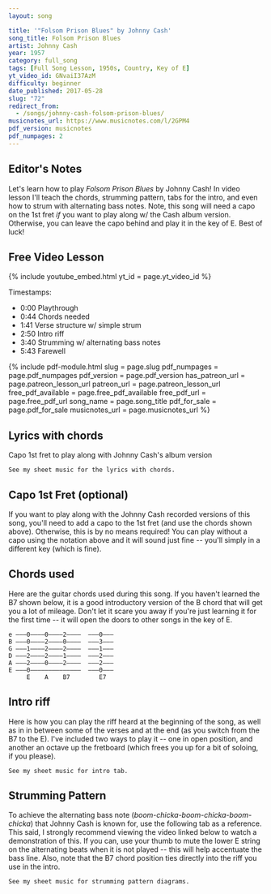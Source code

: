```yaml
---
layout: song

title: '"Folsom Prison Blues" by Johnny Cash'
song_title: Folsom Prison Blues
artist: Johnny Cash
year: 1957
category: full_song
tags: [Full Song Lesson, 1950s, Country, Key of E]
yt_video_id: GNvaiI37AzM
difficulty: beginner
date_published: 2017-05-28
slug: "72"
redirect_from:
  - /songs/johnny-cash-folsom-prison-blues/
musicnotes_url: https://www.musicnotes.com/l/2GPM4
pdf_version: musicnotes
pdf_numpages: 2
---
```


## Editor's Notes

Let's learn how to play _Folsom Prison Blues_ by Johnny Cash! In video lesson I'll teach the chords, strumming pattern, tabs for the intro, and even how to strum with alternating bass notes.  Note, this song will need a capo on the 1st fret *if* you want to play along w/ the Cash album version. Otherwise, you can leave the capo behind and play it in the key of E. Best of luck!

## Free Video Lesson

{% include youtube_embed.html yt_id = page.yt_video_id %}

Timestamps:

- 0:00 Playthrough
- 0:44 Chords needed
- 1:41 Verse structure w/ simple strum
- 2:50 Intro riff
- 3:40 Strumming w/ alternating bass notes
- 5:43 Farewell

<!-- -->

{% include pdf-module.html slug = page.slug pdf_numpages = page.pdf_numpages pdf_version = page.pdf_version has_patreon_url = page.patreon_lesson_url patreon_url = page.patreon_lesson_url free_pdf_available = page.free_pdf_available free_pdf_url = page.free_pdf_url song_name = page.song_title pdf_for_sale = page.pdf_for_sale musicnotes_url = page.musicnotes_url %}





## Lyrics with chords

Capo 1st fret to play along with Johnny Cash's album version

    See my sheet music for the lyrics with chords.

<!-- INTRO
    e –––––––––––––––––––––––––––0–0–––––0–0––––0–0–––––0–0–––
    B –––––––––––––––––––––––––––0–0–––––0–0––––0–0–––––0–0–––
    G –––––––––––––––––––––––––––1–1–––––1–1––––1–1–––––1–1–––
    D –––––––––1–––1–––––––––––––2–2–––––2–2––––2–2–––––2–2––– ...etc.
    A –––2–2–2––––––––2––––––––––2–2–––2––––––––2–2–––2–––––––
    E –––––––––––––––––––2~~–––0––––––––––––––0–––––––––––––––
         B7                    E

VERSE
      E
    I hear the train a coming, it's rolling around the bend
        E                                E7
    And I ain't seen the sunshine, since... I don't know when
        A                                               E
    I'm stuck in Folsom Prison, and time keeps dragging on
             B7                                      E
    But that train keeps a-rolling, on down to San Antone

         E
    When I was just a baby, my Mama told me, "Son"
     E                           E7
    "Always be a good boy, don't ever play with guns"
          A                                     E
    But I shot a man in Reno, just to watch him die
           B7                                            E
    When I hear that whistle blowing, I hang my head and cry

    (instrumental verse with solo)

      E
    I bet there's rich folks eating in a fancy dining car
            E                            E7
    They're probably drinking coffee and smoking big cigars
          A                                       E
    But I know I had it coming, I know I can't be free
              B7                                             E
    But those people keep a-moving, and that's what tortures me

    (instrumental verse with solo)

                  E
    Well, if they freed me from this prison, if that railroad train was mine
      E                           E7
    I bet I'd move it on a little farther down the line
    A                                              E
    Far from Folsom Prison, that's where I want to stay
            B7                                       E
    And I'd let that lonesome whistle blow my blues away

                                          (intro riff x1, end on final E chord) -->

## Capo 1st Fret (optional)

If you want to play along with the Johnny Cash recorded versions of this song, you'll need to add a capo to the 1st fret (and use the chords shown above). Otherwise, this is by no means required! You can play without a capo using the notation above and it will sound just fine -- you'll simply in a different key (which is fine).

## Chords used

Here are the guitar chords used during this song. If you haven't learned the B7 shown below, it is a good introductory version of the B chord that will get you a lot of mileage. Don't let it scare you away if you're just learning it for the first time -- it will open the doors to other songs in the key of E.

    e –––0––––0––––2––––  –––0–––
    B –––0––––2––––0––––  –––3–––
    G –––1––––2––––2––––  –––1–––
    D –––2––––2––––1––––  –––2–––
    A –––2––––0––––2––––  –––2–––
    E –––0––––––––––––––  –––0–––
         E    A    B7        E7

## Intro riff

Here is how you can play the riff heard at the beginning of the song, as well as in in between some of the verses and at the end (as you switch from the B7 to the E). I've included two ways to play it -- one in open position, and another an octave up the fretboard (which frees you up for a bit of soloing, if you please).

    See my sheet music for intro tab.

<!-- e –––––––––––––––––––––––––––0–0–––––0–0––––0–0–––––0–0–––
B –––––––––––––––––––––––––––0–0–––––0–0––––0–0–––––0–0–––
G –––––––––––––––––––––––––––1–1–––––1–1––––1–1–––––1–1–––
D –––––––––1–––1–––––––––––––2–2–––––2–2––––2–2–––––2–2––– ...etc.
A –––2–2–2––––––––2––––––––––2–2–––2––––––––2–2–––2–––––––
E –––––––––––––––––––2~~–––0––––––––––––––0–––––––––––––––
     B7                    E -->

## Strumming Pattern

To achieve the alternating bass note (*boom-chicka-boom-chicka-boom-chicka*) that Johnny Cash is known for, use the following tab as a reference. This said, I strongly recommend viewing the video linked below to watch a demonstration of this. If you can, use your thumb to mute the lower E string on the alternating beats when it is not played -- this will help accentuate the bass line. Also, note that the B7 chord position ties directly into the riff you use in the intro.

    See my sheet music for strumming pattern diagrams.

<!-- e –––––––0–0––––––0–0––––0–0–––––0–0––––
B –––––––0–0––––––0–0––––0–0–––––0–0––––
G –––––––1–1––––––1–1––––1–1–––––1–1––––
D –––––––2–2––––––2–2––––2–2–––––2–2––––  ...etc.
A –––––––2–2––––2––––––––2–2–––2––––––––
E –––––0––––––––x––––––0–––––––x––––––––
       E

e –––––––0–0–––––0–0–––––0–0–––––0–0––––
B –––––––2–2–––––2–2–––––2–2–––––2–2––––
G –––––––2–2–––––2–2–––––2–2–––––2–2––––
D –––––––2–2–––––2–2–––––2–2–––––2–2––––  ...etc.
A –––––0–––––––––––––––0––––––––––––––––
E –––––x–––––––0–––––––x–––––––0––––––––
       A

e –––––––2–2–––––0–0–––––2–2–––––2–2––––
B –––––––0–0–––––0–0–––––0–0–––––0–0––––
G –––––––2–2–––––2–2–––––1–1–––––1–1––––
D –––––––1–1–––––1–1–––––2–2–––––2–2––––  ...etc.
A –––––2–––––––––––––––2––––––––––––––––
E –––––x–––––––2–––––––x–––––––2––––––––
       B7 -->
